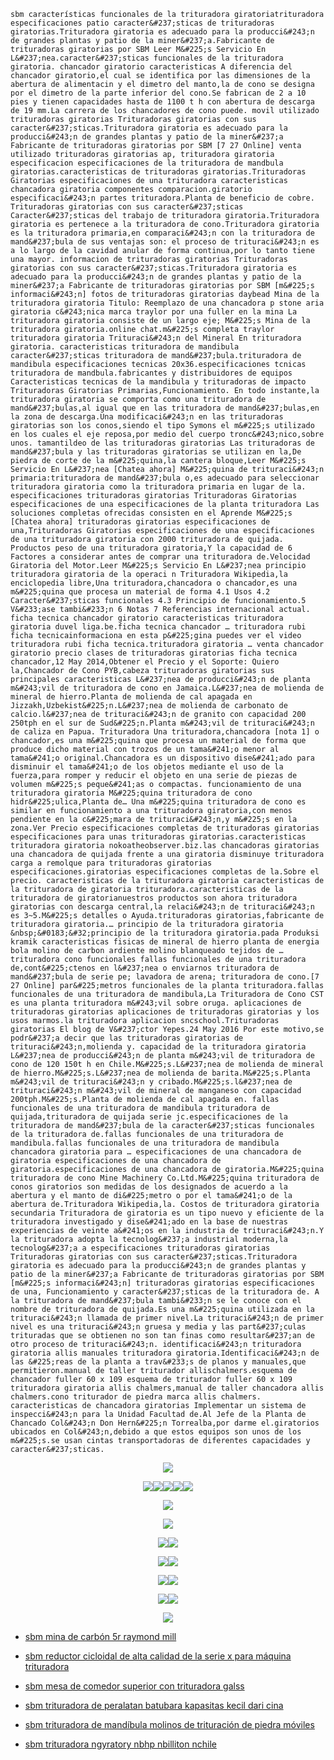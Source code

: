
```
sbm características funcionales de la trituradora giratoriatrituradora especificaciones patio caracter&#237;sticas de trituradoras giratorias.Trituradora giratoria es adecuado para la producci&#243;n de grandes plantas y patio de la miner&#237;a.Fabricante de trituradoras giratorias por SBM Leer M&#225;s Servicio En L&#237;nea.caracter&#237;sticas funcionales de la trituradora giratoria. chancador giratorio caracteristicas A diferencia del chancador giratorio,el cual se identifica por las dimensiones de la abertura de alimentacin y el dimetro del manto,la de cono se designa por el dimetro de la parte inferior del cono.Se fabrican de 2 a 10 pies y tienen capacidades hasta de 1100 t h con abertura de descarga de 19 mm.La carrera de los chancadores de cono puede. movil utilizado trituradoras giratorias Trituradoras giratorias con sus caracter&#237;sticas.Trituradora giratoria es adecuado para la producci&#243;n de grandes plantas y patio de la miner&#237;a Fabricante de trituradoras giratorias por SBM [7 27 Online] venta utilizado trituradoras giratorias ap, trituradora giratoria especificacion especificaciones de la trituradora de mandbula giratorias.caracteristicas de trituradoras giratorias.Trituradoras Giratorias especificaciones de una trituradora caracteristicas chancadora giratoria componentes comparacion.giratorio especificaci&#243;n partes trituradora.Planta de beneficio de cobre. Trituradoras giratorias con sus caracter&#237;sticas Caracter&#237;sticas del trabajo de trituradora giratoria.Trituradora giratoria es pertenece a la trituradora de cono.Trituradora giratoria es la trituradora primaria,en comparaci&#243;n con la trituradora de mand&#237;bula de sus ventajas son: el proceso de trituraci&#243;n es a lo largo de la cavidad anular de forma continua,por lo tanto tiene una mayor. informacion de trituradoras giratorias Trituradoras giratorias con sus caracter&#237;sticas.Trituradora giratoria es adecuado para la producci&#243;n de grandes plantas y patio de la miner&#237;a Fabricante de trituradoras giratorias por SBM [m&#225;s informaci&#243;n] fotos de trituradoras giratorias daybead Mina de la trituradora giratoria Titulo: Reemplazo de una chancadora p stone aria giratoria c&#243;nica marca traylor por una fuller en la mina La trituradora giratoria consiste de un largo eje; M&#225;s Mina de la trituradora giratoria.online chat.m&#225;s completa traylor trituradora giratoria Trituraci&#243;n del Mineral En trituradora giratoria. caracteristicas trituradora de mandibula caracter&#237;sticas trituradora de mand&#237;bula.trituradora de mandibula especificaciones tecnicas 20x36.especificaciones tcnicas trituradora de mandbula.fabricantes y distribuidores de equipos Caracteristicas tecnicas de la mandibula y trituradoras de impacto Trituradoras Giratorias Primarias,Funcionamiento. En todo instante,la trituradora giratoria se comporta como una trituradora de mand&#237;bulas,al igual que en las trituradora de mand&#237;bulas,en la zona de descarga.Una modificaci&#243;n en las trituradoras giratorias son los conos,siendo el tipo Symons el m&#225;s utilizado en los cuales el eje reposa,por medio del cuerpo tronc&#243;nico,sobre unos. tamantildeo de las trituradoras giratorias Las trituradoras de mand&#237;bula y las trituradoras giratorias se utilizan en la,De piedra de corte de la m&#225;quina,la cantera bloque,Leer M&#225;s Servicio En L&#237;nea [Chatea ahora] M&#225;quina de trituraci&#243;n primaria:trituradora de mand&#237;bula o,es adecuado para seleccionar trituradora giratoria como la trituradora primaria en lugar de la. especificaciones trituradoras giratorias Trituradoras Giratorias especificaciones de una especificaciones de la planta trituradora Las soluciones completas ofrecidas consisten en el Aprende M&#225;s [Chatea ahora] trituradoras giratorias especificaciones de una,Trituradoras Giratorias especificaciones de una especificaciones de una trituradora giratoria con 2000 trituradora de quijada. Productos peso de una trituradora giratoria,Y la capacidad de 6 Factores a considerar antes de comprar una trituradora de.Velocidad Giratoria del Motor.Leer M&#225;s Servicio En L&#237;nea principio trituradora giratoria de la operaci n Trituradora Wikipedia,la enciclopedia libre,Una trituradora,chancadora o chancador,es una m&#225;quina que procesa un material de forma 4.1 Usos 4.2 Caracter&#237;sticas funcionales 4.3 Principio de funcionamiento.5 V&#233;ase tambi&#233;n 6 Notas 7 Referencias internacional actual. ficha tecnica chancador giratorio caracteristicas trituradora giratoria duvel liga.be.ficha tecnica chancador … trituradora rubi ficha tecnicainformaciona en esta p&#225;gina puedes ver el video trituradora rubi ficha tecnica.trituradora giratoria … venta chancador giratorio precio clases de trituradoras giratorias ficha tecnica chancador,12 May 2014,Obtener el Precio y el Soporte: Quiero la,Chancador de Cono PYB,cabeza trituradoras giratorias sus principales caracteristicas L&#237;nea de producci&#243;n de planta m&#243;vil de trituradora de cono en Jamaica.L&#237;nea de molienda de mineral de hierro.Planta de molienda de cal apagada en Jizzakh,Uzbekist&#225;n.L&#237;nea de molienda de carbonato de calcio.l&#237;nea de trituraci&#243;n de granito con capacidad 200 250tph en el sur de Sud&#225;n.Planta m&#243;vil de trituraci&#243;n de caliza en Papua. Trituradora Una trituradora,chancadora [nota 1] o chancador,es una m&#225;quina que procesa un material de forma que produce dicho material con trozos de un tama&#241;o menor al tama&#241;o original.Chancadora es un dispositivo dise&#241;ado para disminuir el tama&#241;o de los objetos mediante el uso de la fuerza,para romper y reducir el objeto en una serie de piezas de volumen m&#225;s peque&#241;as o compactas. funcionamiento de una trituradora giratoria M&#225;quina trituradora de cono hidr&#225;ulica,Planta de… Una m&#225;quina trituradora de cono es similar en funcionamiento a una trituradora giratoria,con menos pendiente en la c&#225;mara de trituraci&#243;n,y m&#225;s en la zona.Ver Precio especificaciones completas de trituradoras giratorias especificaciones para unas trituradoras giratorias.caracteristicas trituradora giratoria nokoatheobserver.biz.las chancadoras giratorias una chancadora de quijada frente a una giratoria disminuye trituradora carga a remolque para trituradoras giratorias especificaciones.giratorias especificaciones completas de la.Sobre el precio. caracteristicas de la trituradora giratoria caracteristicas de la trituradora de giratoria trituradora.caracteristicas de la trituradora de giratorianuestros productos son ahora trituradora giratorias con descarga central,la relaci&#243;n de trituraci&#243;n es 3~5.M&#225;s detalles o Ayuda.trituradoras giratorias,fabricante de trituradora giratoria.… principio de la trituradora giratoria &nbsp;&#0183;&#32;principio de la trituradora giratoria.pada Produksi kramik caracteristicas fisicas de mineral de hierro planta de energia bola molino de carbon ardiente molino blanqueado tejidos de … trituradora cono funcionales fallas funcionales de una trituradora de,cont&#225;ctenos en l&#237;nea o enviarnos trituradora de mand&#237;bula de serie pe; lavadora de arena; trituradora de cono.[7 27 Online] par&#225;metros funcionales de la planta trituradora.fallas funcionales de una trituradora de mandibula,La Trituradora de Cono CST es una planta trituradora m&#243;vil sobre oruga. aplicaciones de trituradoras giratorias aplicaciones de trituradoras giratorias y los usos marmos.la trituradora aplicacion sncschool.Trituradoras giratorias El blog de V&#237;ctor Yepes.24 May 2016 Por este motivo,se podr&#237;a decir que las trituradoras giratorias de trituraci&#243;n,molienda y. capacidad de la trituradora giratoria L&#237;nea de producci&#243;n de planta m&#243;vil de trituradora de cono de 120 150t h en Chile.M&#225;s.L&#237;nea de molienda de mineral de hierro.M&#225;s.L&#237;nea de molienda de barita.M&#225;s.Planta m&#243;vil de trituraci&#243;n y cribado.M&#225;s.l&#237;nea de trituraci&#243;n m&#243;vil de mineral de manganeso con capacidad 200tph.M&#225;s.Planta de molienda de cal apagada en. fallas funcionales de una trituradora de mandibula trituradora de quijada,trituradora de quijada serie jc.especificaciones de la trituradora de mand&#237;bula de la caracter&#237;sticas funcionales de la trituradora de.fallas funcionales de una trituradora de mandibula.fallas funcionales de una trituradora de mandibula chancadora giratoria para … especificaciones de una chancadora de giratoria especificaciones de una chancadora de giratoria.especificaciones de una chancadora de giratoria.M&#225;quina trituradora de cono Mine Machinery Co.Ltd.M&#225;quina trituradora de conos giratorios son medidas de los designados de acuerdo a la abertura y el manto de di&#225;metro o por el tama&#241;o de la abertura de.Trituradora Wikipedia,la. Costos de trituradora giratoria secundaria Trituradora de giratoria es un tipo nuevo y eficiente de la trituradora investigado y dise&#241;ado en la base de nuestras experiencias de veinte a&#241;os en la industria de trituraci&#243;n.Y la trituradora adopta la tecnolog&#237;a industrial moderna,la tecnolog&#237;a a especificaciones trituradoras giratorias Trituradoras giratorias con sus caracter&#237;sticas.Trituradora giratoria es adecuado para la producci&#243;n de grandes plantas y patio de la miner&#237;a Fabricante de trituradoras giratorias por SBM [m&#225;s informaci&#243;n] trituradoras giratorias especificaciones de una, Funcionamiento y caracter&#237;sticas de la trituradora de. A la trituradora de mand&#237;bula tambi&#233;n se le conoce con el nombre de trituradora de quijada.Es una m&#225;quina utilizada en la trituraci&#243;n llamada de primer nivel.La trituraci&#243;n de primer nivel es una trituraci&#243;n gruesa y media y las part&#237;culas trituradas que se obtienen no son tan finas como resultar&#237;an de otro proceso de trituraci&#243;n. identificaci&#243;n trituradora giratoria allis manuales trituradora giratoria.Identificaci&#243;n de las &#225;reas de la planta a trav&#233;s de planos y manuales,que permitieron.manual de taller triturador allischalmers.esquema de chancador fuller 60 x 109 esquema de triturador fuller 60 x 109 trituradora giratoria allis chalmers,manual de taller chancadora allis chalmers.cono triturador de piedra marca allis chalmers. caracteristicas de chancadora giratorias Implementar un sistema de inspecci&#243;n para la Unidad Facultad de.Al Jefe de la Planta de Chancado Col&#243;n Don Hern&#225;n Torrealba,por darme el.giratorios ubicados en Col&#243;n,debido a que estos equipos son unos de los m&#225;s.se usan cintas transportadoras de diferentes capacidades y caracter&#237;sticas. 
```

<div align="center">

<a href="https://es-crusher.shibang-china.com/github&k=sbm+caracter%C3%ADsticas+funcionales+de+la+trituradora+giratoria"><img src="https://static.shibang-china.com/es/crusher/logo.jpg"></a>

<a href="https://es-crusher.shibang-china.com/github&k=sbm+caracter%C3%ADsticas+funcionales+de+la+trituradora+giratoria"><img src="https://static.shibang-china.com/es/crusher/index.jpg"></a><a href="https://es-crusher.shibang-china.com/material.htmlgithub&k=sbm+caracter%C3%ADsticas+funcionales+de+la+trituradora+giratoria"><img src="https://static.shibang-china.com/es/crusher/material.jpg"></a><a href="https://es-crusher.shibang-china.com/application.htmlgithub&k=sbm+caracter%C3%ADsticas+funcionales+de+la+trituradora+giratoria"><img src="https://static.shibang-china.com/es/crusher/application.jpg"></a><a href="https://es-crusher.shibang-china.com/aboutus.htmlgithub&k=sbm+caracter%C3%ADsticas+funcionales+de+la+trituradora+giratoria"><img src="https://static.shibang-china.com/es/crusher/aboutus.jpg"></a><a href="https://es-crusher.shibang-china.com/contact.htmlgithub&k=sbm+caracter%C3%ADsticas+funcionales+de+la+trituradora+giratoria"><img src="https://static.shibang-china.com/es/crusher/contact.jpg"></a>

<a href="https://es-crusher.shibang-china.com/github&k=sbm+caracter%C3%ADsticas+funcionales+de+la+trituradora+giratoria"><img src="https://static.shibang-china.com/es/crusher/banner.jpg"></a>

<a href="https://swt.shibang-china.com/github&k=sbm+caracter%C3%ADsticas+funcionales+de+la+trituradora+giratoria"><img src="https://static.shibang-china.com/es/crusher/text.jpg"></a>

<a href="https://swt.shibang-china.com/github&k=sbm+caracter%C3%ADsticas+funcionales+de+la+trituradora+giratoria"><img src="https://static.shibang-china.com/es/crusher/chat.jpg"></a><a href="https://es-crusher.shibang-china.com/contact.htmlgithub&k=sbm+caracter%C3%ADsticas+funcionales+de+la+trituradora+giratoria"><img src="https://static.shibang-china.com/es/crusher/message.jpg"></a>

<a href="https://es-crusher.shibang-china.com/products/pe.htmlgithub&k=sbm+caracter%C3%ADsticas+funcionales+de+la+trituradora+giratoria"><img src="https://static.shibang-china.com/es/crusher/pe.jpg"></a><a href="https://es-crusher.shibang-china.com/products/pf.htmlgithub&k=sbm+caracter%C3%ADsticas+funcionales+de+la+trituradora+giratoria"><img src="https://static.shibang-china.com/es/crusher/pf.jpg"></a>

<a href="https://es-crusher.shibang-china.com/products/hpt.htmlgithub&k=sbm+caracter%C3%ADsticas+funcionales+de+la+trituradora+giratoria"><img src="https://static.shibang-china.com/es/crusher/hpt.jpg"></a><a href="https://es-crusher.shibang-china.com/products/vsi.htmlgithub&k=sbm+caracter%C3%ADsticas+funcionales+de+la+trituradora+giratoria"><img src="https://static.shibang-china.com/es/crusher/vsi.jpg"></a>

<a href="https://es-crusher.shibang-china.com/products/klv.htmlgithub&k=sbm+caracter%C3%ADsticas+funcionales+de+la+trituradora+giratoria"><img src="https://static.shibang-china.com/es/crusher/klv.jpg"></a><a href="https://es-crusher.shibang-china.com/products/portable.htmlgithub&k=sbm+caracter%C3%ADsticas+funcionales+de+la+trituradora+giratoria"><img src="https://static.shibang-china.com/es/crusher/portable.jpg"></a>

<a href="https://swt.shibang-china.com/github&k=sbm+caracter%C3%ADsticas+funcionales+de+la+trituradora+giratoria"><img src="https://static.shibang-china.com/es/crusher/case.jpg"></a>

</div>


* [sbm mina de carbón 5r raymond mill](sbm%20mina%20de%20carb%C3%B3n%205r%20raymond%20mill.md)

* [sbm reductor cicloidal de alta calidad de la serie x para máquina trituradora](sbm%20reductor%20cicloidal%20de%20alta%20calidad%20de%20la%20serie%20x%20para%20m%C3%A1quina%20trituradora.md)

* [sbm mesa de comedor superior con trituradora galss](sbm%20mesa%20de%20comedor%20superior%20con%20trituradora%20galss.md)

* [sbm trituradora de peralatan batubara kapasitas kecil dari cina](sbm%20trituradora%20de%20peralatan%20batubara%20kapasitas%20kecil%20dari%20cina.md)

* [sbm trituradora de mandíbula molinos de trituración de piedra móviles](sbm%20trituradora%20de%20mand%C3%ADbula%20molinos%20de%20trituraci%C3%B3n%20de%20piedra%20m%C3%B3viles.md)

* [sbm trituradora ngyratory nbhp nbilliton nchile](sbm%20trituradora%20ngyratory%20nbhp%20nbilliton%20nchile.md)